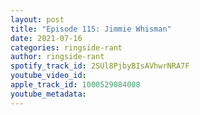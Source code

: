 ```yaml
---
layout: post
title: "Episode 115: Jimmie Whisman"
date: 2021-07-16
categories: ringside-rant
author: ringside-rant
spotify_track_id: 2SUl8PjbyBIsAVhwrNRA7F
youtube_video_id: 
apple_track_id: 1000529084008
youtube_metadata: 
---
```

